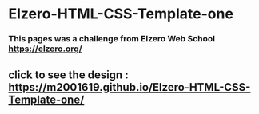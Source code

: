 # Elzero-HTML-CSS-Template-one
### This pages was a challenge from Elzero Web School https://elzero.org/
## click to see the design : https://m2001619.github.io/Elzero-HTML-CSS-Template-one/
